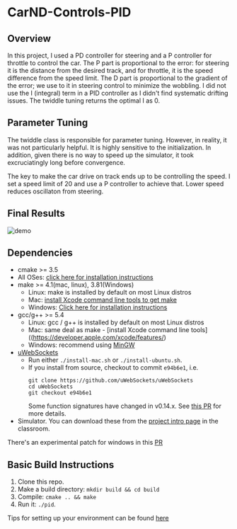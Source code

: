 # CarND-Controls-PID
## Overview
In this project, I used a PD controller for steering and a P controller for throttle to control the car. The P part is proportional to the error: for steering it is the distance from the desired track, and for throttle, it is the speed difference from the speed limit. The D part is proportional to the gradient of the error; we use to it in steering control to minimize the wobbling. I did not use the I (integral) term in a PID controller as I didn't find systematic drifting issues. The twiddle tuning returns the optimal I as 0.

## Parameter Tuning
The twiddle class is responsible for parameter tuning. However, in reality, it was not particularly helpful. It is highly sensitive to the initialization. In addition, given there is no way to speed up the simulator, it took excruciatingly long before convergence. 

The key to make the car drive on track ends up to be controlling the speed. I set a speed limit of 20 and use a P controller to achieve that. Lower speed reduces oscillaton from steering.

## Final Results

![demo](demo.gif)


## Dependencies

* cmake >= 3.5
 * All OSes: [click here for installation instructions](https://cmake.org/install/)
* make >= 4.1(mac, linux), 3.81(Windows)
  * Linux: make is installed by default on most Linux distros
  * Mac: [install Xcode command line tools to get make](https://developer.apple.com/xcode/features/)
  * Windows: [Click here for installation instructions](http://gnuwin32.sourceforge.net/packages/make.htm)
* gcc/g++ >= 5.4
  * Linux: gcc / g++ is installed by default on most Linux distros
  * Mac: same deal as make - [install Xcode command line tools]((https://developer.apple.com/xcode/features/)
  * Windows: recommend using [MinGW](http://www.mingw.org/)
* [uWebSockets](https://github.com/uWebSockets/uWebSockets)
  * Run either `./install-mac.sh` or `./install-ubuntu.sh`.
  * If you install from source, checkout to commit `e94b6e1`, i.e.
    ```
    git clone https://github.com/uWebSockets/uWebSockets 
    cd uWebSockets
    git checkout e94b6e1
    ```
    Some function signatures have changed in v0.14.x. See [this PR](https://github.com/udacity/CarND-MPC-Project/pull/3) for more details.
* Simulator. You can download these from the [project intro page](https://github.com/udacity/self-driving-car-sim/releases) in the classroom.

There's an experimental patch for windows in this [PR](https://github.com/udacity/CarND-PID-Control-Project/pull/3)

## Basic Build Instructions

1. Clone this repo.
2. Make a build directory: `mkdir build && cd build`
3. Compile: `cmake .. && make`
4. Run it: `./pid`. 

Tips for setting up your environment can be found [here](https://classroom.udacity.com/nanodegrees/nd013/parts/40f38239-66b6-46ec-ae68-03afd8a601c8/modules/0949fca6-b379-42af-a919-ee50aa304e6a/lessons/f758c44c-5e40-4e01-93b5-1a82aa4e044f/concepts/23d376c7-0195-4276-bdf0-e02f1f3c665d)
